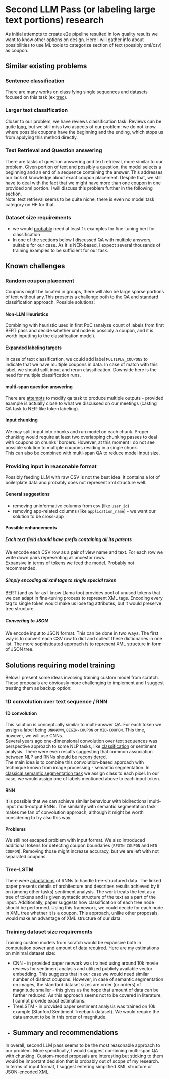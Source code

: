 # Second LLM Pass (or labeling large text portions) research
As initial attempts to create e2e pipeline resulted in low quality results we want to know other options on design. Here I will gather info about possibilities to use ML tools to categorize section of text (possibly xml/csv) as coupon.
## Similar existing problems
### Sentence classification
There are many works on classifying single sequences and datasets focused on this task (ex [trec](https://huggingface.co/datasets/CogComp/trec)).
### Larger text classification
Closer to our problem, we have reviews classification task. Reviews can be quite [long](https://medium.com/codex/fine-tune-bert-for-text-classification-cef7a1d6cdf1), but we still miss two aspects of our problem: we do not know where possible coupons have the beginning and the ending, which stops us from applying this method directly.
### Text Retrieval and Question answering
There are tasks of question answering and text retrieval, more similar to our problem. Given portion of text and possibly a question, the model selects a beginning and an end of a sequence containing the answer. This addresses our lack of knowledge about exact coupon placement. Despite that, we still have to deal with the fact that we might have more than one coupon in one provided xml portion. I will discuss this problem further in the following section. </br>
Note: text retrieval seems to be quite niche, there is even no model task category on HF for that.
### Dataset size requirements
* we would [probably](https://discuss.huggingface.co/t/thoughts-on-quantity-of-training-data-for-fine-tuning/14886?utm_source=chatgpt.com) need at least 1k examples for fine-tuning bert for classification
* In one of the sections below I discussed QA with multiple answers, suitable for our case. As it is NER-based, I expect several thousands of training examples to be sufficient for our task.
## Known challenges
### Random coupon placement
Coupons might be located in groups, there will also be large sparse portions of text without any.This presents a challenge both to the QA and standard classification approach. Possible solutions:
#### Non-LLM Heuristics
Combining with heuristic used in first PoC (analyze count of labels from first BERT pass and decide whether xml node is possibly a coupon, and it is worth inputting to the classification model).
#### Expanded labeling targets
In case of text classification, we could add label `MULTIPLE_COUPONS` to indicate that we have multiple coupons in data. In case of match with this label, we should split input and rerun classification. Downside here is the need for multiple classification runs.
#### multi-span question answering
There are [attempts](https://aclanthology.org/2020.emnlp-main.248.pdf) to modify qa task to produce multiple outputs - provided example is actually close to what we discussed on our meetings (casting QA task to NER-like token labeling).
#### Input chunking
We may split input into chunks and run model on each chunk. Proper chunking would require at least two overlapping chunking passes to deal with coupons on chunks' borders. However, at this moment I do not see possible solution to multiple coupons residing in a single chunk. </br>
This can also be combined with multi-span QA to reduce model input size.
### Providing input in reasonable format
Possibly feeding LLM with raw CSV is not the best idea. It contains a lot of boilerplate data and probably does not represent xml structure well. </br>
#### General suggestions
* removing uninformative columns from csv (like `user_id`)
* removing app-related columns (like `application_name`) - we want our solution to be cross-app
#### Possible enhancements
##### Each text field should have prefix containing all its parents
We encode each CSV row as a pair of view name and text. For each row we write down pairs representing all ancestor rows. </br>
Expansive in terms of tokens we feed the model. Probably not recommended.
##### Simply encoding all xml tags to single special token
BERT (and as far as I know Llama too) provides pool of unused tokens that we can adapt in fine-tuning process to represent XML tags. Encoding every tag to single token would make us lose tag attributes, but it would preserve tree structure.
##### Converting to JSON
We encode input to JSON format. This can be done in two ways. The first way is to convert each CSV row to dict and collect these dictionaries in one list. The more sophisticated approach is to represent XML structure in form of JSON tree.
## Solutions requiring model training
Below I present some ideas involving training custom model from scratch. These proposals are obviously more challenging to implement and I suggest treating them as backup option:
### 1D convolution over text sequence / RNN
#### 1D convolution
This solution is conceptually similar to multi-answer QA. For each token we assign a label being `UNKNOWN`, `BEGIN-COUPON` or `MID-COUPON`. This time, however, we will use CNNs. </br>
Several years ago one-dimensional convolution over text sequences was perspective approach to some NLP tasks, like [classification](https://aclanthology.org/D14-1181.pdf) or sentiment analysis. There were even results suggesting that common association between NLP and RNNs should be [reconsidered](https://arxiv.org/pdf/1803.01271). </br>
The main idea is to combine this convolution-based approach with technique known from image processing - semantic segmentation. In [classical semantic segmentation task](https://arxiv.org/pdf/1505.04597) we assign class to each pixel. In our case, we would assign one of labels mentioned above to each input token. </br>
#### RNN
It is possible that we can achieve similar behaviour with bidirectional multi-input multi-output RNNs. The similarity with semantic segmentation task makes me fan of convolution approach, although it might be worth considering to try also this way.
#### Problems
We still not escaped problem with input format. We also introduced additional tokens for detecting coupon boundaries (`BEGIN-COUPON` and `MID-COUPON`). Removing those might increase accuracy, but we are left with not separated coupons.
### Tree-LSTM
There were [adaptations](https://arxiv.org/pdf/1503.00075) of RNNs to handle tree-structured data. The linked paper presents details of architecture and describes results achieved by it on (among other tasks) sentiment analysis. The work treats the text as a tree of tokens and is given syntactic structure of the text as a part of the input. Additionally, paper suggests how classification of each tree node should be performed. Using this framework, we could decide for each node in XML tree whether it is a coupon. This approach, unlike other proposals, would make an advantage of XML structure of our data.
### Training dataset size requirements
Training custom models from scratch would be expansive both in computation power and amount of data required. Here are my estimations on minimal dataset size:
* CNN - in provided paper network was trained using around 10k movie reviews for sentiment analysis and utilized publicly available vector embedding. This suggests that in our case we would need similar number of distinct coupons. However, in case of semantic segmentation on images, the standard dataset sizes are order (or orders) of magnitude smaller - this gives us the hope that amount of data can be further reduced. As this approach seems not to be covered in literature, I cannot provide exact estimations.
* TreeLSTM - in provided paper sentiment analysis was trained on 10k example (Stanford Sentiment Treebank dataset). We would require the data amount to be in this order of magnitude.
* ## Summary and recommendations
In overall, second LLM pass seems to be the most reasonable approach to our problem. More specifically, I would suggest combining multi-span QA with chunking. Custom-model proposals are interesting but sticking to them would be important decision that is probably out of scope of my research. In terms of input format, I suggest entering simplified XML structure or JSON-encoded XML.
